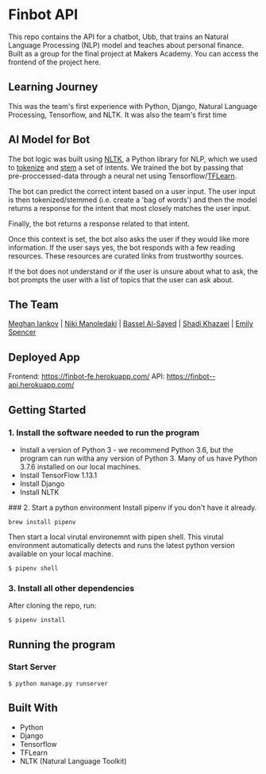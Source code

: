 # Finbot API

This repo contains the API for a chatbot, Ubb, that trains an Natural Language Processing (NLP) model and teaches about personal finance. Built as a group for the final project at Makers Academy. You can access the frontend of the project here.

## Learning Journey

This was the team's first experience with Python, Django, Natural Language Processing, Tensorflow, and NLTK. It was also the team's first time 

## AI Model for Bot

The bot logic was built using [NLTK](https://www.nltk.org/), a Python library for NLP, which we used to [tokenize](https://nlp.stanford.edu/IR-book/html/htmledition/tokenization-1.html) and [stem](https://nlp.stanford.edu/IR-book/html/htmledition/stemming-and-lemmatization-1.html) a set of intents. We trained the bot by passing that pre-proccessed-data through a neural net using Tensorflow/[TFLearn](http://tflearn.org/).

The bot can predict the correct intent based on a user input. The user input is then tokenized/stemmed (i.e. create a 'bag of words') and then the model returns a response for the intent that most closely matches the user input.

Finally, the bot returns a response related to that intent.

Once this context is set, the bot also asks the user if they would like more information. If the user says yes, the bot responds with a few reading resources. These resources are curated links from trustworthy sources. 

If the bot does not understand or if the user is unsure about what to ask, the bot prompts the user with a list of topics that the user can ask about.

## The Team

[Meghan Iankov](https://github.com/meghaniankov) | [Niki Manoledaki](https://github.com/nikimanoledaki) | [Bassel Al-Sayed](https://github.com/basselalsayed) | [Shadi Khazaei](https://github.com/shadz22) | [Emily Spencer](https://github.com/emilyjspencer)

## Deployed App

Frontend: https://finbot-fe.herokuapp.com/ 
API: https://finbot--api.herokuapp.com/

## Getting Started

### 1. Install the software needed to run the program

- Install a version of Python 3 - we recommend Python 3.6, but the program can run witha any version of Python 3. Many of us have Python 3.7.6 installed on our local machines.
- Install TensorFlow 1.13.1
- Install Django
- Install NLTK

### 2. Start a python environment
Install pipenv if you don't have it already.
```
brew install pipenv 
```

Then start a local virutal environemnt with pipen shell. This virutal environment automatically detects and runs the latest python version available on your local machine.
```
$ pipenv shell
```

### 3. Install all other dependencies

After cloning the repo, run:

```
$ pipenv install
```

## Running the program

### Start Server

```
$ python manage.py runserver
```

## Built With

* Python
* Django
* Tensorflow
* TFLearn
* NLTK (Natural Language Toolkit)
